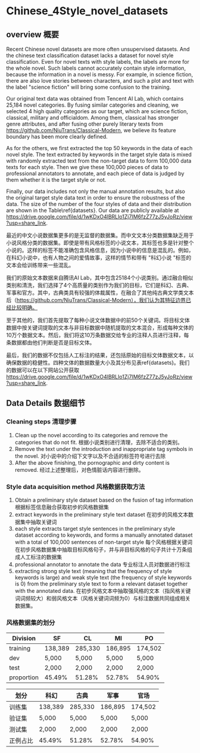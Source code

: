 # Chinese_4Style_novel_datasets
## overview  概要
Recent Chinese novel datasets are more often unsupervised datasets. And the chinese text classification dataset lacks a dataset for novel style classification. 
Even for novel texts with style labels, the labels are more for the whole novel. 
Such labels cannot accurately contain style information, because the information in a novel is messy. 
For example, in science fiction, there are also love stories between characters, and such a plot and text with the label "science fiction" will bring some confusion to the training.

Our original text data was obtained from Tencent AI Lab, which contains 25,184 novel categories. By fusing similar categories and cleaning, we selected 4 high quality categories as our target, which are science fiction, classical, military and officialdom. Among them, classical has stronger genre attributes, and after fusing other purely literary texts  from https://github.com/NiuTrans/Classical-Modern, we believe its feature boundary has been more clearly defined.

As for the others, we first extracted the top 50 keywords in the data of each novel style. The text extracted by keywords in the target style data is mixed with randomly extracted text from the non-target data to form 100,000 data texts for each style. Then we give these 100,000 pieces of data to professional annotators to annotate, and each piece of data is judged by them whether it is the target style or not.

Finally, our data includes not only the manual annotation results, but also the original target style data text in order to ensure the robustness of the data. The size of the number of the four styles of data and their distribution are shown in the Table\ref{datasets}. Our data are publicly available at https://drive.google.com/file/d/1wKDxO4lBRLlo1Zj7IM6fzZ77zJ5yJoRz/view?usp=share_link.


最近的中文小说数据集更多的是无监督的数据集。而中文文本分类数据集缺乏用于小说风格分类的数据集。即使是带有风格标签的小说文本，其标签也多是针对整个小说的。这样的标签不能准确包含风格信息，因为小说中的信息是混乱的。例如，在科幻小说中，也有人物之间的爱情故事，这样的情节和带有 "科幻小说 "标签的文本会给训练带来一些混乱。

我们的原始文本数据来自腾讯AI Lab，其中包含25184个小说类别。通过融合相似类别和清洗，我们选择了4个高质量的类别作为我们的目标，它们是科幻、古典、军事和官方。其中，古典类具有较强的体裁属性，在融合了其他纯古典文学类文本后（https://github.com/NiuTrans/Classical-Modern），我们认为其特征边界已经比较明确。

至于其他的，我们首先提取了每种小说文体数据中的前50个关键词。将目标文体数据中按关键词提取的文本与非目标数据中随机提取的文本混合，形成每种文体的10万个数据文本。然后，我们将这10万条数据交给专业的注释人员进行注释，每条数据都由他们判断是否是目标文体。

最后，我们的数据不仅包括人工标注的结果，还包括原始的目标文体数据文本，以确保数据的稳健性。四种文体的数据数量大小及其分布见表ref{datasets}。我们的数据可以在以下网站公开获取 
https://drive.google.com/file/d/1wKDxO4lBRLlo1Zj7IM6fzZ77zJ5yJoRz/view?usp=share_link.


## Data Details 数据细节

### Cleaning steps 清理步骤
1. Clean up the novel according to its categories and remove the categories that do not fit. 根据小说类别进行清理，去除不适合的类别。
2. Remove the text under the introduction and inappropriate tag symbols in the novel.  对小说中的介绍下文字以及不合适的标签符号进行去除
3. After the above finishing, the pornographic and dirty content is removed. 经过上述整理后，对色情脏话内容进行删除。


### Style data acquisition method 风格数据获取方法

1. Obtain a preliminary style dataset based on the fusion of tag information  根据标签信息融合获取初步的风格数据集
2. extract keywords in the preliminary style text dataset  在初步的风格文本数据集中抽取关键词
3. each style extracts target style sentences in the preliminary style dataset according to keywords, and forms a manually annotated dataset with a total of 100,000 sentences of non-target style  每个风格根据关键词在初步风格数据集中抽取目标风格句子，并与非目标风格的句子共计十万条组成人工标注的数据集
4. professional annotator to annotate the data  专业标注人员对数据进行标注
5. extracting strong style text (meaning that the frequency of style keywords is large) and weak style text (the frequency of style keywords is 0) from the preliminary style text to form a relevant dataset together with the annotated data.  在初步风格文本中抽取强风格的文本（指风格关键词词频较大）和弱风格文本（风格关键词词频为0）与标注数据共同组成相关数据集。


### 风格数据集的划分

| Division | SF | CL | MI | PO |
|  ----  | ----  | ----  | ----  | ----  |
| training  | 138,389 | 285,330 | 186,895 | 174,502 |
| dev  | 5,000 | 5,000 | 5,000 | 5,000 |
| test  | 2,000 | 2,000 | 2,000 | 2,000 |
| proportion  | 45.49% | 51.28% | 52.78% | 54.90% |

| 划分 | 科幻 | 古典 | 军事 | 官场 |
|  ----  | ----  | ----  | ----  | ----  |
| 训练集  | 138,389 | 285,330 | 186,895 | 174,502 |
| 验证集  | 5,000 | 5,000 | 5,000 | 5,000 |
| 测试集  | 2,000 | 2,000 | 2,000 | 2,000 |
| 正例占比  | 45.49% | 51.28% | 52.78% | 54.90% |
